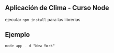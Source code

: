 ## Aplicación de Clima - Curso Node

ejecutar  ````npm install```` para las librerias

## Ejemplo 
````
node app - d "New York"
````







